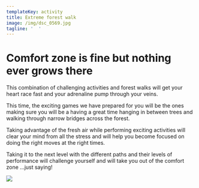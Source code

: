 ```yaml
---
templateKey: activity
title: Extreme forest walk
image: /img/dsc_0569.jpg
tagline: '  '
---
```

# Comfort zone is fine but nothing ever grows there

This combination of challenging activities and forest walks will get your heart race fast and your adrenaline pump through your veins. 

This time, the exciting games we have prepared for you will be the ones making sure you will be a having a great time hanging in between trees and walking through narrow bridges across the forest. 

Taking advantage of the fresh air while performing exciting activities will clear your mind from all the stress and will help you become focused on doing the right moves at the right times.

Taking it to the next level with the different paths and their levels of performance will challenge yourself and will take you out of the comfort zone ...just saying!

![](/img/escalada.jpg)
